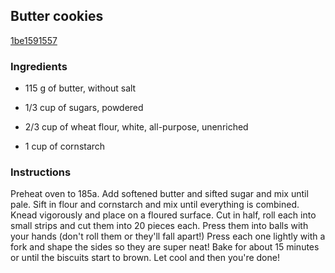 ## Butter cookies

[1be1591557](https://cookpad.com/us/recipes/344734-butter-cookies)

### Ingredients

 - 115 g of butter, without salt

 - 1/3 cup of sugars, powdered

 - 2/3 cup of wheat flour, white, all-purpose, unenriched

 - 1 cup of cornstarch

### Instructions

Preheat oven to 185a. Add softened butter and sifted sugar and mix until pale. Sift in flour and cornstarch and mix until everything is combined. Knead vigorously and place on a floured surface. Cut in half, roll each into small strips and cut them into 20 pieces each. Press them into balls with your hands (don't roll them or they'll fall apart!) Press each one lightly with a fork and shape the sides so they are super neat! Bake for about 15 minutes or until the biscuits start to brown. Let cool and then you're done!